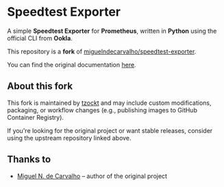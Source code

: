 # Speedtest Exporter

A simple **Speedtest Exporter** for **Prometheus**, written in **Python** using the official CLI from **Ookla**.

This repository is a **fork** of [miguelndecarvalho/speedtest-exporter](https://github.com/miguelndecarvalho/speedtest-exporter).

You can find the original documentation [here](https://docs.miguelndecarvalho.pt/projects/speedtest-exporter/).

## About this fork

This fork is maintained by [tzockt](https://github.com/tzockt) and may include custom modifications, packaging, or workflow changes (e.g., publishing images to GitHub Container Registry).

If you're looking for the original project or want stable releases, consider using the upstream repository linked above.

## Thanks to


- [Miguel N. de Carvalho](https://github.com/miguelndecarvalho) – author of the original project
